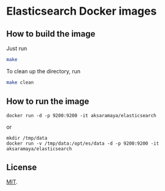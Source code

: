# Elasticsearch Docker images
## How to build the image

Just run

```bash
make
```

To clean up the directory, run

```bash
make clean
```

## How to run the image

```
docker run -d -p 9200:9200 -it aksaramaya/elasticsearch
```
or
```
mkdir /tmp/data
docker run -v /tmp/data:/opt/es/data -d -p 9200:9200 -it aksaramaya/elasticsearch
```



## License
[MIT](LICENSE).
